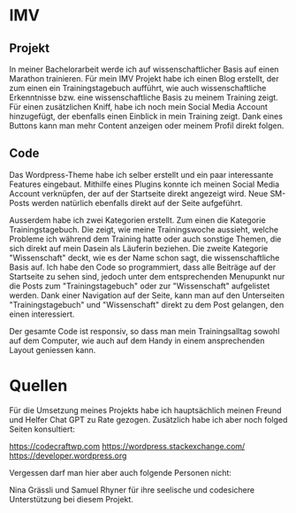 # IMV

## Projekt

In meiner Bachelorarbeit werde ich auf wissenschaftlicher Basis auf einen Marathon trainieren. Für mein IMV Projekt habe ich einen Blog erstellt, der zum einen ein Trainingstagebuch aufführt, wie auch wissenschaftliche Erkenntnisse bzw. eine wissenschaftliche Basis zu meinem Training zeigt. Für einen zusätzlichen Kniff, habe ich noch mein Social Media Account hinzugefügt, der ebenfalls einen Einblick in mein Training zeigt. Dank eines Buttons kann man mehr Content anzeigen oder meinem Profil direkt folgen.

## Code

Das Wordpress-Theme habe ich selber erstellt und ein paar interessante Features eingebaut. Mithilfe eines Plugins konnte ich meinen Social Media Account verknüpfen, der auf der Startseite direkt angezeigt wird. Neue SM-Posts werden natürlich ebenfalls direkt auf der Seite aufgeführt.

Ausserdem habe ich zwei Kategorien erstellt. Zum einen die Kategorie Trainingstagebuch. Die zeigt, wie meine Trainingswoche aussieht, welche Probleme ich während dem Training hatte oder auch sonstige Themen, die sich direkt auf mein Dasein als Läuferin beziehen. 
Die zweite Kategorie "Wissenschaft" deckt, wie es der Name schon sagt, die wissenschaftliche Basis auf. Ich habe den Code so programmiert, dass alle Beiträge auf der Startseite zu sehen sind, jedoch unter dem entsprechenden Menupunkt nur die Posts zum "Trainingstagebuch" oder zur "Wissenschaft" aufgelistet werden. 
Dank einer Navigation auf der Seite, kann man auf den Unterseiten "Trainingstagebuch" und "Wissenschaft" direkt zu dem Post gelangen, den einen interessiert. 

Der gesamte Code ist responsiv, so dass man mein Trainingsalltag sowohl auf dem Computer, wie auch auf dem Handy in einem ansprechenden Layout geniessen kann. 

# Quellen
Für die Umsetzung meines Projekts habe ich hauptsächlich meinen Freund und Helfer Chat GPT zu Rate gezogen. Zusätzlich habe ich aber noch folged Seiten konsultiert:

https://codecraftwp.com
https://wordpress.stackexchange.com/
https://developer.wordpress.org

Vergessen darf man hier aber auch folgende Personen nicht:

Nina Grässli und Samuel Rhyner für ihre seelische und codesichere Unterstützung bei diesem Projekt.